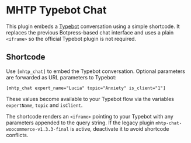 # MHTP Typebot Chat

This plugin embeds a [Typebot](https://typebot.io) conversation using a
simple shortcode. It replaces the previous Botpress-based chat interface
and uses a plain `<iframe>` so the official Typebot plugin is not
required.

## Shortcode

Use `[mhtp_chat]` to embed the Typebot conversation. Optional parameters
are forwarded as URL parameters to Typebot:

```
[mhtp_chat expert_name="Lucia" topic="Anxiety" is_client="1"]
```

These values become available to your Typebot flow via the variables
`expertName`, `topic` and `isClient`.

The shortcode renders an `<iframe>` pointing to your Typebot with any
parameters appended to the query string. If the legacy plugin
`mhtp-chat-woocommerce-v1.3.3-final` is active, deactivate it to avoid
shortcode conflicts.
